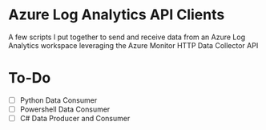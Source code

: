 # Azure Log Analytics API Clients

A few scripts I put together to send and receive data from an Azure Log Analytics workspace leveraging the Azure Monitor HTTP Data Collector API

# To-Do

* [ ] Python Data Consumer
* [ ] Powershell Data Consumer
* [ ] C# Data Producer and Consumer
